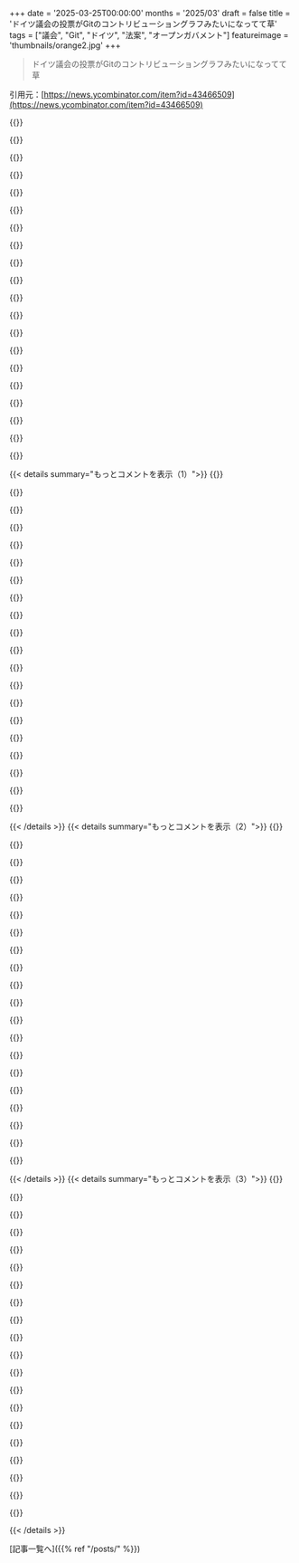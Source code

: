 +++
date = '2025-03-25T00:00:00'
months = '2025/03'
draft = false
title = 'ドイツ議会の投票がGitのコントリビューショングラフみたいになってて草'
tags = ["議会", "Git", "ドイツ", "法案", "オープンガバメント"]
featureimage = 'thumbnails/orange2.jpg'
+++

> ドイツ議会の投票がGitのコントリビューショングラフみたいになってて草

引用元：[https://news.ycombinator.com/item?id=43466509](https://news.ycombinator.com/item?id=43466509)

{{<matomeQuote body="GitHubにmarkdown形式で法律が置いてあるリポジトリもあるんだって。議会の政党が提案した実際の変更に対して、PRまで使ってるらしいよ。しかもコミットにはちゃんとした日付が入ってて、`git blame`で法律の責任者までわかるし、誰が承認したかもわかるんだって。残念ながら、今はメンテされてないみたいだけどね。<br>https://github.com/bundestag/gesetze" userName="nikeee" createdAt="2025-03-25T01:24:16" color="">}}

{{<matomeQuote body="ドイツの法律を全部集めたリポジトリをメンテしてるよ。ちゃんと最新の状態にしてるんだ。<br>https://github.com/jandinter/gesetze-im-internet<br>公式ウェブサイト（https://www.gesetze-im-internet.de）を週一でスクレイピングしてるんだ。リポジトリには「公式」のXMLファイルが入ってるんだけど、法律の論理構造よりも見た目を重視したフォーマットになってるのが残念なんだよね（https://www.gesetze-im-internet.de/dtd/1.01/gii-norm.dtd）。<br>前に、ドイツのデジタルサービスの人から連絡があって、俺のユースケースについて聞かれたんだ。もしかしたら、いつか「Git law」の公式バージョンができるかもね…。" userName="jandinter" createdAt="2025-03-25T06:46:45" color="#ff5c5c">}}

{{<matomeQuote body="めっちゃクールじゃん！実は去年、https://digebu.de を作ってるときに、君のプロジェクトを見つけたんだ。<br>「IDEっぽい」法律リーダーを作りたくてね。選択ハイライトとか、同じウィンドウ内で参照を開けるようにしたんだ。gesetze-im-internet.deを毎日スクレイピングして、XMLをJSONに変換して、静的なHTMLページを作って、Github pagesでホストしてる。6000ページ以上のビルドプロセス全体でも5～10分しかかからないんだ。Github proについてくるactions minutesの20%も使わないんだよ。<br>めっちゃ楽しい体験だった。<br>一番面白かったのは、ドイツの法律の公式バージョンって存在しないみたいなんだよね。国は「法律Xを以下のように変更します」、「法律Xを削除します」、「法律Xを追加します」みたいな公式発表をするだけ。だから、ドイツの法律の公式バージョンって、git treeみたいなものに近いんだと思う。AFAIK、統合されたバージョンは全部、民間の団体が作ってるんだよね。<br>試しに法律をランダムに選んで、最初に公開された日を見つけて、その後の変更を全部適用してみたんだ。そしたら、どのバージョン（gesetze-im-internet、dejure.org、buzer.de）にも、少なくともいくつかの小さな間違いがあったんだ。これはマジで面白いし、ちょっと怖いと思った。<br>あと、もう存在しない法律がよく参照されてるのも面白いよね。法律のコレクションは、80年前のシステムを想像してもらうとわかると思うんだけど、メンテナーが5年ごとに変わるから、全然整理されてないんだ。" userName="Bewelge" createdAt="2025-03-25T10:24:01" color="#ff33a1">}}

{{<matomeQuote body="gitは80年前の法律に適切な日付を入れられるようにアップデートされたことある？最後に確認したときは、unix epochより前のものはgitに入れられなかったはずだけど。" userName="NoMoreNicksLeft" createdAt="2025-03-25T17:09:50" color="">}}

{{<matomeQuote body="＞ Turns out all available versions (gesetze-im-internet, dejure.org, buzer.de) had at least a couple of small mistakes.<br>その小さな間違いってどんなものだったか、もっと詳しく教えてくれる？法律の解釈に影響するようなものだったのかな？" userName="hulium" createdAt="2025-03-25T11:45:39" color="">}}

{{<matomeQuote body="俺がチェックした例では、間違いは解釈を変えるようなものではなかったよ。コンマが多かったり少なかったり、スペースがなかったり、冠詞がなかったりする程度のミスだった。<br>buzer.deには、gesetze-im-internet.deとの違いがリストアップされてるよ。<br>https://www.buzer.de/quality.htm<br>このリストには、解釈を変えるような間違いもあるよ。でも、実際はそこまで深刻じゃないと思う。結局、どのソースを使うにしても、1000ページ以上のPDFを統合するときに、ミスがないことを誰か1人を信じるしかないってことだよね。" userName="Bewelge" createdAt="2025-03-25T11:56:20" color="#38d3d3">}}

{{<matomeQuote body="じゃあ、最新バージョンを手に入れる公式の方法って何？<br>つまり…国自体はどうやって法律を管理してるの？まさか、ドイツの裁判所とか政府機関はみんな本を買ってるの？" userName="atVelocet" createdAt="2025-03-25T18:34:54" color="">}}

{{<matomeQuote body="まだ本を買ってるかはわからないけど、ドイツの裁判官だった人から聞いた話だと、オンラインで十分になったから、本を買うのをやめたのは5～10年前くらいらしいよ。<br>俺が言いたいのは、最終的なテキストの公式バージョンは存在しないってこと。公式発表はBundesgesetzblatt（昔は民営化されてたけど、それは別の話）で行われる。例えばこんな感じ。<br>1947年：「以下の文章を法律とし、Grundgesetz「第I条：人間の尊厳は不可侵である」とする」<br>2026年：「Grundgesetzの第1条を「人間または異星人の尊厳」に変更する」<br>これらの変更を最終的なテキストにまとめる団体はたくさんある。でも、この統合は公式には行われないんだ。だから、この例では2026年の法律が「人間と異星人の尊厳は不可侵である」と簡単にわかるけど、80年以上にわたって変更が繰り返され、PDFでしか入手できない場合はわかりにくくなるんだ。" userName="Bewelge" createdAt="2025-03-25T22:37:00" color="#785bff">}}

{{<matomeQuote body="法律はBundesgesetzblattを通じて配布される。これはドイツ連邦議会の法律の公式発表出版物。オンラインはこちら：<br>https://www.recht.bund.de/de/bundesgesetzblatt/bundesgesetzb...<br>[EDIT：リンク修正]" userName="Propelloni" createdAt="2025-03-25T19:42:59" color="">}}

{{<matomeQuote body="ユースケースについて何て言ったの？<br>ユースケースが必要だって前提に同意できないから聞いてるんだ。透明性と公共の情報は民主主義社会にとって当然の価値だと思う。" userName="couscouspie" createdAt="2025-03-25T09:35:16" color="">}}

{{<matomeQuote body="透明性どうこうより、Gitリポジトリで公開すること自体が目的なのか、それともGitをベースにしたツールがあるのかって話かもね。Gitリポジトリなんてほとんどの人には使い物にならないし、透明性確保にはならなくね？使いやすいツールがあれば別だけど。俺もその辺の回答に興味あるわー。" userName="jraph" createdAt="2025-03-25T11:09:17" color="">}}

{{<matomeQuote body="公式ウェブサイトにアーカイブがないから、公式のXMLファイルをアーカイブしたいだけなんだよね。だからXMLファイルも変更しない。仕様書もあるし、みんな好きにJSONとかに変換できるでしょ。" userName="jandinter" createdAt="2025-03-25T17:34:51" color="#45d325">}}

{{<matomeQuote body="Gesetze im Internetの代わりに公式APIを開発中で、数週間以内には公開されるらしいよ。" userName="nicbou" createdAt="2025-03-26T14:49:56" color="#ff33a1">}}

{{<matomeQuote body="ナイスな試みだね。XMLデータを前処理して、XML全体じゃなくてコンテンツの差分だけが見れるようにしたらどうかな？" userName="tapia" createdAt="2025-03-25T08:05:15" color="">}}

{{<matomeQuote body="それも考えたんだけど、アーカイブが目的なんで前処理はしないことにした。XMLの仕様書もあるし。前処理で構造を変えちゃうと、読むのは楽になるかもしれないけど、アーカイブとしては微妙かなって。具体的なユースケースがある人は自分で前処理すればいいんじゃない？" userName="jandinter" createdAt="2025-03-25T17:39:53" color="">}}

{{<matomeQuote body="ドイツの法律がどうなってるかは知らんけど、ソフトウェアのバージョン管理って法律作りには向いてない気がするんだよね。ソースコードはダメなところを修正していくけど、法律ってアドオンだらけの迷路みたいなもんでしょ。「1992年の漁船の安全に関する法律の第12条3項5行目の「中小企業」を「核ロケット」に置き換える」みたいな表現で新しい法律が導入されるんだぜ。バージョン管理じゃこんな変更絶対見つけられないって。" userName="mrweasel" createdAt="2025-03-25T07:26:12" color="">}}

{{<matomeQuote body="それってdiffを手動で記述してるようなもんじゃん。バージョン管理されてればそんな記述いらないのに。法律こそバージョン管理が必要だと思うわ。" userName="amai" createdAt="2025-03-25T07:38:14" color="">}}

{{<matomeQuote body="そういう相対的なテキストパッチを、メタデータとか参照場所の配列と一緒にコミットすればいいんじゃない？そしたら、変更前のテキストに打ち消し線を入れるツールとか作れるかも。" userName="jxramos" createdAt="2025-03-25T17:07:01" color="">}}

{{<matomeQuote body="＞バージョン管理されてればそんな記述いらないのに。<br>じゃあ、国中の法律を全部書き換えてバージョン管理に対応させればいいってこと？マジ？<br>実際には、変更履歴を見るためのコミットと、変更内容を説明する記述の両方が必要だと思うよ。" userName="throwaway290" createdAt="2025-03-25T11:01:14" color="">}}

{{<matomeQuote body="＞バージョン管理されてればそんな記述いらないのに。<br>いやいや、バージョン管理を始めるためにバージョン管理を始める必要があるってだけじゃん。「最初のgit commit」みたいなもんよ。" userName="plextoria" createdAt="2025-03-25T11:17:30" color="">}}

{{< details summary="もっとコメントを表示（1）">}}
{{<matomeQuote body="GrundgesetzのMVPコミットって感じだな。" userName="globalise83" createdAt="2025-03-25T12:22:46" color="">}}

{{<matomeQuote body="システムによってはうまくいくかもしれないけど、イングランドは制定法の上に判例が積み重なってるから、それをコードに戻すのは難しいかもね。" userName="harvey9" createdAt="2025-03-25T07:54:50" color="">}}

{{<matomeQuote body="判例は基本的にモンキーパッチ（またはラッピング／デコレーション）みたいなもんだよ。法律自体は変更しないけど、実行中の法律の一部ってこと。" userName="masklinn" createdAt="2025-03-25T08:02:30" color="">}}

{{<matomeQuote body="ここでのゴールは単なる「変更追跡」以上のものだと思ってたんだよね。それならWordでもできるじゃん。" userName="harvey9" createdAt="2025-03-25T15:13:40" color="">}}

{{<matomeQuote body="それ、まさにドイツの法律の仕組みと同じだよ。というか、common/case lawじゃない法律システムは全部そうだと思う。変更は既存の法律を追加、削除、または変更する形になる。ドイツには2006年からの変更を全部見れるサイトがあって、差分表示もできるんだって。例えば、＞https://www.buzer.de/gesetz/5041/v322454-2025-03-25.htm　だよ。" userName="Bewelge" createdAt="2025-03-25T10:30:45" color="#38d3d3">}}

{{<matomeQuote body="ほとんどの国の法律（例外はあるけど、主要な法律の標準）は、更新されることが前提の固定された法律なんだ。フランスの家族法の2025年版は全部含まれてて、2024年版との差分を見れば、どの部分が削除／更新／置換されたかわかる。最初から最後まで読めば、家族に関するすべての法律がわかるってわけ。common lawの時代遅れなシステムだと、法律を理解するには、関連する先例で補強されたランダムな法律の蜘蛛の巣が必要になるけどね。" userName="sofixa" createdAt="2025-03-25T11:26:46" color="#45d325">}}

{{<matomeQuote body="フランスのすべての法律がそうってわけじゃないよ。実際、フランスで適用されてる法律の中には、ドイツ語で書かれてて、法典にまとめられてないものもあるんだ。そういう法律を研究する専門の研究所もあるくらい。[1]https://idl-am.org/<br>労働者が「短い」病気休暇に対して全額補償されるべきだって書いてある原文を探したら、ドイツ語の短い文章が見つかったってことがあったよ。うちの会社は会計士に相談して法律を遵守してくれたけどね。" userName="gwervc" createdAt="2025-03-25T17:44:01" color="#ff5c5c">}}

{{<matomeQuote body="これはアルザスとロレーヌ（モゼル）の一部っていう特殊なケースで、数十年ドイツにいたから、混合法体系になってて、祝日が多いとか面白い点もあるんだよね。" userName="sofixa" createdAt="2025-03-25T22:05:28" color="">}}

{{<matomeQuote body="法律＝コンテンツって思ってるのかもだけど、そうじゃなくて、刑法とか民法がコンテンツなんだ。法律自体はパッチファイルみたいなもので、周りにメタデータが付いてる（法案が修正される過程でメタバージョンの履歴も残る）。新しいファイルを追加することも、編集することもできる。どっちにしても、それがコンテンツじゃなくて、コンテンツの変更内容の説明なんだよ。だから、バージョン管理システムが役に立つってわけ。" userName="peeters" createdAt="2025-03-26T04:00:53" color="#785bff">}}

{{<matomeQuote body="例外だらけの状態って、意外とすぐにソフトウェアじゃ再現できないものになっちゃうんだよね。法律の設計が悪いんじゃなくて、プログラミング言語が対応できてないって考え方もできるけど。法律で一番笑えるのは、エンジニアなら利用可能なスペースにきれいに収まるように図面を作るのに、法律家は数字とか説明をランダムにばらまいて、誰も作れないようにするんだよ。" userName="6510" createdAt="2025-03-25T11:27:11" color="#ff33a1">}}

{{<matomeQuote body="ドイツの法律は違うかもだけど、法律制定にソフトウェアのバージョン管理が合うとは思えないって意見には賛成できないなー。<br>名前と日付を紐づけたり、状態の変化を見たり、誰が賛成したかとかも簡単にわかるじゃん。<br>今の法律みたいに、修正じゃなくて「前のやつ無視してOK」ってコードを追加する方がおかしいと思う。<br>＞ドイツの法律はソースコードみたいに動かない部分を置き換えるんじゃなくて、付け足しだらけの迷路みたいになってるってこと？<br>そうそう。紙でやってるからそうなっちゃうんだと思うよ。" userName="NoMoreNicksLeft" createdAt="2025-03-25T17:13:42" color="#45d325">}}

{{<matomeQuote body="＞ドイツの法律は違うかもだけど<br>やっぱり秩序が大事だよね。" userName="dopa42365" createdAt="2025-03-25T07:55:12" color="">}}

{{<matomeQuote body="ローカルの法律をリファレンスとして使うとき、PDFからMarkdownに変換してるよ。そうすると、どこを指してるのか特定しやすいんだよね。<br>一般的な法律をMarkdownにするのは大変だけど、marker[1]を試してる。今のところ一番いい感じ。<br>[1]: https://github.com/VikParuchuri/marker" userName="majkinetor" createdAt="2025-03-25T06:40:36" color="">}}

{{<matomeQuote body="こういうデジタル化はいいね。<br>法律や規制ができた理由を一般の人が簡単に見れるようにするべきだと思う。良い理由があっても、誰も知らないってことあるから。" userName="ZuLuuuuuu" createdAt="2025-03-25T08:42:30" color="#785bff">}}

{{<matomeQuote body="法律って、普通は理由を説明する長い文章と一緒に通るんだよね。裁判所は、法律の解釈で問題があったらそれを見るんだよ。" userName="jampekka" createdAt="2025-03-25T09:10:34" color="">}}

{{<matomeQuote body="なんか、lawmaking-by-gitは一般の人にはアクセスしにくい気がするんだよね。" userName="zesterer" createdAt="2025-03-25T08:55:22" color="">}}

{{<matomeQuote body="US Constitution in GitHubもあるよ: https://github.com/JesseKPhillips/USA-Constitution" userName="LorenDB" createdAt="2025-03-25T02:37:17" color="">}}

{{<matomeQuote body="いいね。全部やって、コミットの詳細を実際の作成日にしてほしいな。gitってpre-epoch timestampsと相性どうなんだろう？" userName="fashion-at-cost" createdAt="2025-03-25T03:30:38" color="">}}

{{<matomeQuote body="ちょっと調べてみた。<br>gitは最初u32 timeで作られたんだけど、2038年問題があるから拡張してるみたい。<br>gitの内部はもう面白いタイムスタンプに対応できそうなんだけど、git toolingとかUIがpre-epoch timestampsに対応してないんだよね。<br>git’porcelain’とかlibgit2で試したけど、ちょっと面倒だった。<br>まとめると、gitのtoolingをハックする必要があるけど、心臓外科手術ってほどじゃないと思う。内部はもう準備できてるから。" userName="eru" createdAt="2025-03-25T04:02:40" color="#ff33a1">}}

{{<matomeQuote body="昔まで遡ると、存在しなくなった管轄区域が違うタイミングでカレンダーを切り替えてたりしてややこしくなるよね。Unix timestampsは1600年代より前の日付には向いてないと思う。<br>少なくとも、歴史的なうるう秒のことは気にしなくて済むね。" userName="fc417fc802" createdAt="2025-03-25T08:57:19" color="">}}


{{< /details >}}
{{< details summary="もっとコメントを表示（2）">}}
{{<matomeQuote body="Gitベースで政府が動けば、決定とか貢献が全部オンラインで追跡できてめっちゃ透明化できるじゃん？マジ最高！アメリカだと予算上限危機で、両党が政府閉鎖防ぐために借金上限引き上げ法案をごり押ししようとするんだよね。クリスマスの前とかにさ。でも実際は、ロビー活動でいろんな特別利益団体向けの抜け穴とか盛りだくさんの法案が通っちゃうんだよ。誰がいつ、どうやって条項追加したか、超党派の合意がどうやってできたか、事後じゃなくてリアルタイムで知りたいよね。" userName="slt2021" createdAt="2025-03-25T03:02:08" color="#ff5733">}}

{{<matomeQuote body="＞どうやって超党派の合意がリアルタイムでできてるか”を知りたいって？<br>それ、実際にはマジ無理ゲーだよ。公開されてると清廉潔白さのテストになっちゃうから。交渉には譲歩が必要不可欠なのに、公開されたら揚げ足取りの材料にされそうで誰も動けなくなるって。特にアメリカは予備選挙があるから、議員はさらに攻撃に弱くなっちゃうし。議員は有権者の代理人じゃないんだよ。判断するために選ばれてるんだから、リコールとか投票制限がないのはそういうこと。会議とか全部録画・放送なしにしたら、政治はもっと良くなると思う。議事録は公開してもいいけど、短い動画とか作れなくすれば、今よりずっと生産的になるってマジで。" userName="arlort" createdAt="2025-03-25T06:51:24" color="">}}

{{<matomeQuote body="＞会議とか全部録画・放送なしにしたら、政治はもっと良くなると思う”って、それもう報道機関いらないじゃん。だって、誰の責任も追及できなくなるよ？極論、君主制に戻って有権者の意見とか聞かなくて済むようにすれば？国民の政治に対する認識が soundbite に左右されてるのはマジで問題だけど、民主主義を維持したいなら、誰が何をしてるか、誰がどんな決定に関わってるか、どんな取引が行われてるかを知る手段は絶対必要だよ。じゃないと、有権者はどうやって賢明な選択をするの？ soundbite 問題に対処するには、競争的な民主主義より合意形成型の民主主義（比例代表制、国民投票とか）の方が安定してると思う。アメリカは特にそういう変化が必要じゃないかな。今は怒りに支配されてる感じ。" userName="Shacklz" createdAt="2025-03-25T10:11:52" color="">}}

{{<matomeQuote body="＞報道機関いらないじゃん。だって、誰の責任も追及できなくなるよ？”<br>議事録って知ってる？全部非公開にするって言ってないし。ジャーナリストとか一般人がいるのは全然OK。<br>＞誰が何をしてるか、誰がどんな決定に関わってるかを知る手段は絶対必要”<br>選挙とか roll calls とか議事録があるじゃん。<br>＞どんな取引が行われてるか”<br>それ実際に可能だと思ってる？絶対無理だって。取引は秘密裏に行われるし、密約は交わされる。透明化を徹底しても、公式の場で効果的な妥協ができなくなるだけ。" userName="arlort" createdAt="2025-03-25T10:41:51" color="">}}

{{<matomeQuote body="＞オンラインで追跡できてめっちゃ透明化”なんて、政府とか役人は絶対に嫌がるよ。だって、金と権力はそこにあるんだから。" userName="ekianjo" createdAt="2025-03-25T03:28:02" color="">}}

{{<matomeQuote body="イデオロギーで動いてる人もいるから、もっと面白いことになるかもね。" userName="yard2010" createdAt="2025-03-25T08:06:48" color="">}}

{{<matomeQuote body="＞Gitベースで政府が動けば、決定とか貢献が全部オンラインで追跡できてめっちゃ透明化できるじゃん？マジ最高！”<br>理想はそうだけど、実際にはやめた方がいいと思う。議会での演説とかはもう公開されてるけど、だからこそ無意味なんだよね。ただの国民向けのパフォーマンスに使われてるだけ。妥協点を見つけるための本当の作業は、密室で行われるんだよ。そうすれば、次の選挙で攻撃材料にされるような発言を避けられる。特に、党内のライバルから「純粋じゃない」って責められるのを避けられる。" userName="eru" createdAt="2025-03-25T03:46:58" color="">}}

{{<matomeQuote body="マジかよ、透明性はマジでヤバいってこと？本当の問題は、有権者が政治家に完璧さを求めすぎることじゃね？" userName="scroblart" createdAt="2025-03-25T04:29:05" color="">}}

{{<matomeQuote body="透明性が全くないのも問題だよね。中途半端な透明性で何とかするのが、実際には一番マシな妥協点かも。特に投票がある民主主義、特にfirst-past-the-postの投票方式だとね。sortitionで議員を選ぶってのも、透明性のデメリットをなくせるかもね。" userName="eru" createdAt="2025-03-25T05:06:06" color="">}}

{{<matomeQuote body="国民は誰が、いつ、どうやって法案に手を加えてるのか、超党派の合意がどうやってリアルタイムで形成されてるのかを知るべきだよね。事後じゃなくてさ。今は報道機関とか独立系のグループがやってるけど、カバーできる範囲が限られてるし、ほとんどの人はニュースを見るくらいしかしないじゃん。深掘りしたジャーナリズムもあるけど、探さないと見つからないんだよね。" userName="KennyBlanken" createdAt="2025-03-25T06:56:27" color="#38d3d3">}}

{{<matomeQuote body="gitを使ったからって何が変わるの？議員が何千ページもある法案を読まずに提案する代わりに、何千ページもあるcommitのpull requestを出すだけでしょ？" userName="umanwizard" createdAt="2025-03-25T06:50:09" color="">}}

{{<matomeQuote body="もし政府の手続きをblockchainに載せるなら、SHA1よりもっと強力なものを使うべきじゃない？" userName="__MatrixMan__" createdAt="2025-03-25T03:15:15" color="">}}

{{<matomeQuote body="だってSHA1は古くて、敵対的な状況には向いてないからだよ。<br>＞https://security.googleblog.com/2017/02/announcing-first-sha... “を見てみな。<br>ほとんどのgit repoは敵対的じゃないからSHA1でも大丈夫だけど、議会の法的手続きを追跡するなら、歴史を改ざんされたくないよね。法案が成立するかどうかの重要な結果に関わるんだから。" userName="__MatrixMan__" createdAt="2025-03-25T05:20:22" color="#ff5c5c">}}

{{<matomeQuote body="gitリポジトリに対するSHA1 collision attackは現実的じゃないって説明じゃなかったっけ？gitリポジトリにこっそり何かを紛れ込ませることを気にしないってことじゃなくて。" userName="dullcrisp" createdAt="2025-03-25T05:41:24" color="">}}

{{<matomeQuote body="ちょっと調べてみたよ。<br>＞https://marc.info/?l=git&m=115678778717621&w=2 “に書いてあった。<br>「gitリポジトリにこっそり何かを紛れ込ませることを気にしない」んじゃなくて、collisionが起きたとしても、攻撃者の悪意のあるコードが勝手にrepoに入り込むわけじゃないんだって。攻撃者ができるのは混乱を引き起こすことくらい。プロジェクトのメンテナーなら、PRを拒否するだけで済むし、そんなことのためにcollisionにお金を使う価値はないよね。でも、法律を変えるかどうかの投票で、結果が混乱したら大変なことになるから、敵対者はcollisionを起こすことを考えるかもしれないね。gitがダメな理由は他にもあるかもしれないけど、とりあえず思いついたのはそれ。" userName="__MatrixMan__" createdAt="2025-03-25T06:54:31" color="#ff33a1">}}

{{<matomeQuote body="マジレスすると、アメリカの会計年度が10月1日に始まるから、資金調達の法律がそれまでに制定される必要があるって理由で、カレンダーに関連付けられてることが多いと思うよ。" userName="dh5" createdAt="2025-03-25T03:20:16" color="">}}

{{<matomeQuote body="マジそれな。債務上限の引き上げは別のイベントで、理論的には10月1日に予算案が通らなかったら閉鎖になる可能性もあるし、2000年まではそうだった。<br>債務上限に関連して予算に関するイベントがあって、ソリューションを急いで作って、無駄なものが追加されるって考えは、完全に間違ってる。10月って言ってるってことは、予算のこと考えてて、議会の少数党がソリューション作るのに同等の立場にあるとか、予算を作るのに必要だとか思ってるのかも。それなら、無駄遣いの話も納得できる。" userName="refulgentis" createdAt="2025-03-25T04:06:16" color="#45d325">}}

{{<matomeQuote body="最近の出来事をなかったことにしようとしてる？<br>https://thehill.com/homenews/senate/5046873-rand-paul-johnso...<br>https://thehill.com/homenews/senate/475831-mcconnell-flexes-..." userName="slt2021" createdAt="2025-03-25T06:41:12" color="">}}

{{<matomeQuote body="いやいや、Hacker NewsのFAQ見てよ。好奇心を持って参加して、良いコメントは学ぶきっかけになるし、スレッドが進むにつれてコメントはもっと詳しくなる。<br>あと、記事がどう関係してるのかわからない。<br>別にアメリカの政治で債務上限の問題がなかったなんて言ってないからね。" userName="refulgentis" createdAt="2025-03-25T15:33:47" color="">}}

{{<matomeQuote body="もしかして俺がバカなだけかもだけど、Githubで広まって、Gitlabがパクった貢献カレンダー以外に、どこがそんなに“Git”なの？" userName="yallpendantools" createdAt="2025-03-25T04:23:13" color="">}}


{{< /details >}}
{{< details summary="もっとコメントを表示（3）">}}
{{<matomeQuote body="自分で答え言ってるじゃん…<br>わかるけど、英語は流動的だし、“git”から“github/lab/service”に飛躍するのはそんなに遠くない気がするけど。言いたいことはわかるよ（git != githubだから完全に正しくなくても）。" userName="trashchomper" createdAt="2025-03-25T04:46:39" color="">}}

{{<matomeQuote body="やったー、バカ帽子かぶらなくて済むみたい。というか、“git”の定義に細かいこと言うつもりもないんだよね。貢献カレンダーが“git”固有のものだと思われてるのが嫌なだけ。Githubが特許取れるとも思えないし---あれは習慣トラッカーみたいなもんだよ。<br>（URLに`git`って書いてあるのも気づいた。ページ作った人はそう思ってるんだろうけど…）<br>フォーラムのトップにあるのが納得いかない。もう関わらない。興味ない。" userName="yallpendantools" createdAt="2025-03-25T05:09:00" color="">}}

{{<matomeQuote body="貢献グラフって読んだとき、コミットと作者のリビジョン履歴グラフのことだと思った。" userName="nyanpasu64" createdAt="2025-03-25T05:24:09" color="">}}

{{<matomeQuote body="わかる。<br>https://gource.io/<br>みたいなやつ期待した。" userName="account42" createdAt="2025-03-25T11:11:58" color="">}}

{{<matomeQuote body="公平に言って、gitとGitHubは違うってことを理解してない人が多いんだよね。うちのマネージャーがそうでさ。「GitHubプルして」とか「新しいマシンでリポジトリにログインできるの？」とか「git wikiの設定チュートリアルが見つからない」とか言ってたよ。" userName="Liquix" createdAt="2025-03-25T15:38:57" color="">}}

{{<matomeQuote body="前に、法律の条文をgitに追加してる人を見たことあるけど、あれってマジで意味ないと思う。そういう人って、商用の法律データベースを見たことないんじゃないかな？<br>普通は、相互参照とかが必要じゃん？例えば、「認証は関連機関によって発行される」みたいな条文があったら、「関連機関」のところに、その機関を指定してる政府の命令へのハイパーリンクが欲しいよね。あと、条文に関連する裁判例へのリンクとかも。法律の改正予定があるなら、「9月1日に改正予定」みたいな注釈が欲しいし。国によって法律が違うから、場所で絞り込みたいこともあるよね。GitHubは生のドキュメントを保存するデータベースとしては使えるかもしれないけど、法律に関する疑問を解決するには役立たないよ。法律をGitHubで読むのは、シンタックスハイライトやナビゲーションがないソースコードを読むようなもんじゃないかな。" userName="codedokode" createdAt="2025-03-25T03:20:27" color="">}}

{{<matomeQuote body="法律の条文の変更案をgitで管理したことがあるけど、あれはあれで結構役に立ったよ。" userName="seba_dos1" createdAt="2025-03-25T04:52:37" color="#ff5c5c">}}

{{<matomeQuote body="法律とか小説みたいな、人間が読むテキストでgitを役立てるには、一行に一文ずつ書くのが一番だと思うな。デフォルトだと、gitのdiffとかmergeは、コードの行を意味のあるものとして扱うように設定されてるからね。" userName="eru" createdAt="2025-03-25T10:58:15" color="#38d3d3">}}

{{<matomeQuote body="git diff --word-diffがあるじゃん。だから、Gitリポジトリで法律の変更を追跡してるウェブサイトなら、デフォルトでそのフラグを使ってdiffを表示すればいいんじゃない？" userName="mojifwisi" createdAt="2025-03-25T12:27:18" color="#45d325">}}

{{<matomeQuote body="そうだね。<br>自分でdiff（とmerge）ドライバーを書いてプラグインすることもできるし、gitはそれくらい柔軟だよ。少なくとも理論上はね。元々はバイナリ形式の追跡を助けるために考えられたんだと思う。<br>でも、この機能が広く使われてて、十分に洗練されてるかどうかは分からないな。<br>だから、実際には、テキストの行を意味のあるものにするために、データ形式を少し変更して、gitをほぼそのまま使う方がいいかもしれない。" userName="eru" createdAt="2025-03-26T01:16:26" color="">}}

{{<matomeQuote body="＞I'm not sure this feature is actually widely used enough to have gotten enough polish to be useful.”<br>役に立つコンテキストをいくつか見てきたから、イエスって言えるよ。" userName="seba_dos1" createdAt="2025-03-26T07:41:04" color="#38d3d3">}}

{{<matomeQuote body="いいね！知れてよかった。" userName="eru" createdAt="2025-03-26T09:33:30" color="">}}

{{<matomeQuote body="技術的にはそうだけど、rawな法律テキストをGitに入れることについて、同じようなコメントがいくつかあるみたいだよ。" userName="codedokode" createdAt="2025-03-25T03:28:15" color="">}}

{{<matomeQuote body="コードにも参照がいっぱいあるよね。一番わかりやすいのは’jump to definition’かな。でもそれってIDEとかエディタと、言語特有のツールでやってることで、Gitとは関係ないじゃん。法律テキストも同じように扱えばいいんじゃないの？" userName="eru" createdAt="2025-03-25T04:49:09" color="">}}

{{<matomeQuote body="Git/Githubは”Go to definition”を提供してないし、元の投稿は法律テキストをGitにコミットするのが無意味だって話だったよね。" userName="codedokode" createdAt="2025-03-25T09:39:06" color="#ff5733">}}

{{<matomeQuote body="Githubは置いといて。全然別ものだし。（Githubは一部の言語で’go to definition’を提供してるけどね。）Gitがプログラムのソースコードに役立つのは当然。で、Gitはソースコードに’go to definition’を提供してない。法律テキストでクロスリファレンスができないのは、ソースコードでクロスリファレンスができないのと同じくらい、この議論に関係ないんじゃないかな。" userName="eru" createdAt="2025-03-25T10:56:31" color="#ff33a1">}}

{{<matomeQuote body="Gitはここでは不要だよ。Gitは複数の人が同じプロジェクトで協力するのに便利。法律を作るのは協力作業？通常、法案に署名する人は一人だよね。でも法案作成中は協力するけど。法律を作る人はコンソールでgitコマンドを打ちたくないでしょ。GUIが欲しいんだよ（できればMicrosoft Wordに統合された）。GUIを作るなら、gitはやめて、従来のRDBを使った方がいいんじゃない？" userName="codedokode" createdAt="2025-03-25T16:21:56" color="">}}

{{<matomeQuote body="Gitは一人でも便利だよ。GitのUIが普通の人には難しすぎるのは確かだね。‘RDB’って言うのは、‘json’とか‘xml’って言うのと同じくらい、データの保存方法について何も言ってないのと同じ。Gitの情報をRDBに保存するのもアリだよね。（もっとマシなパラレルワールドでは、Gitはsqliteみたいなのを使ってたかもね。）UIの問題は、データの保存方法とはほとんど関係ない。" userName="eru" createdAt="2025-03-26T09:36:00" color="#ff5733">}}

{{<matomeQuote body="確か、いくつかのヨーロッパの国が、法律を機械可読な形式で表してアルゴリズムで解析できるようにする「law as code」のアイデアを検討してるはず。オーストリアはすでにいくつかの法律書をその形式に変換してある程度進捗してるみたい。EUも同じようなことをしてるみたいだよ。https://interoperable－europe．ec．europa．eu/collection/endorse…" userName="hnben" createdAt="2025-03-25T08:36:17" color="#45d325">}}

{{<matomeQuote body="https://git．tricoteuses．fr/tricoteuses/a_propos にはフランスの憲法とか(例: Code Pénal: https://git．tricoteuses．fr/codes/code_penal/commits/branch/m… )がGitで管理されてるよ。彼らはこれを自動化するためのカスタムツールも開発してるみたい: https://git．tricoteuses．fr/logiciels/tricoteuses－legifrance" userName="pcdavid" createdAt="2025-03-25T14:05:43" color="#ff5c5c">}}


{{< /details >}}


[記事一覧へ]({{% ref "/posts/" %}})
